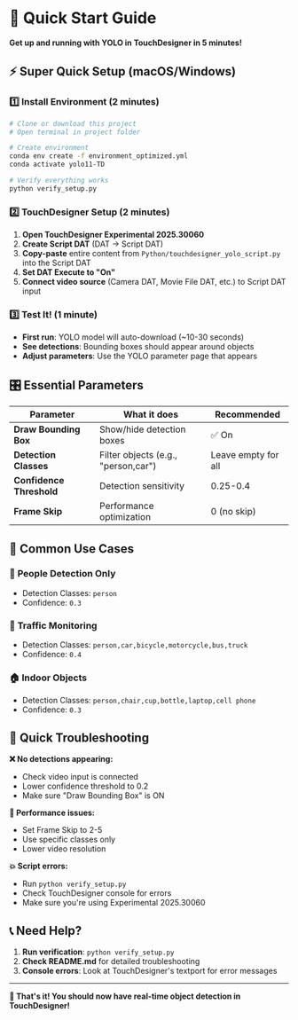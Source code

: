 # 🚀 Quick Start Guide

**Get up and running with YOLO in TouchDesigner in 5 minutes!**

## ⚡ Super Quick Setup (macOS/Windows)

### 1️⃣ Install Environment (2 minutes)
```bash
# Clone or download this project
# Open terminal in project folder

# Create environment
conda env create -f environment_optimized.yml
conda activate yolo11-TD

# Verify everything works
python verify_setup.py
```

### 2️⃣ TouchDesigner Setup (2 minutes)
1. **Open TouchDesigner Experimental 2025.30060**
2. **Create Script DAT** (DAT → Script DAT)
3. **Copy-paste** entire content from `Python/touchdesigner_yolo_script.py` into the Script DAT
4. **Set DAT Execute to "On"**
5. **Connect video source** (Camera DAT, Movie File DAT, etc.) to Script DAT input

### 3️⃣ Test It! (1 minute)
- **First run**: YOLO model will auto-download (~10-30 seconds)
- **See detections**: Bounding boxes should appear around objects
- **Adjust parameters**: Use the YOLO parameter page that appears

## 🎛️ Essential Parameters

| Parameter | What it does | Recommended |
|-----------|--------------|-------------|
| **Draw Bounding Box** | Show/hide detection boxes | ✅ On |
| **Detection Classes** | Filter objects (e.g., "person,car") | Leave empty for all |
| **Confidence Threshold** | Detection sensitivity | 0.25-0.4 |
| **Frame Skip** | Performance optimization | 0 (no skip) |

## 🎯 Common Use Cases

### 👤 **People Detection Only**
- Detection Classes: `person`
- Confidence: `0.3`

### 🚗 **Traffic Monitoring**  
- Detection Classes: `person,car,bicycle,motorcycle,bus,truck`
- Confidence: `0.4`

### 🏠 **Indoor Objects**
- Detection Classes: `person,chair,cup,bottle,laptop,cell phone`
- Confidence: `0.3`

## 🚨 Quick Troubleshooting

**❌ No detections appearing:**
- Check video input is connected
- Lower confidence threshold to 0.2
- Make sure "Draw Bounding Box" is ON

**🐢 Performance issues:**
- Set Frame Skip to 2-5
- Use specific classes only
- Lower video resolution

**💥 Script errors:**
- Run `python verify_setup.py`
- Check TouchDesigner console for errors
- Make sure you're using Experimental 2025.30060

## 📞 Need Help?

1. **Run verification**: `python verify_setup.py`
2. **Check README.md** for detailed troubleshooting
3. **Console errors**: Look at TouchDesigner's textport for error messages

---

**🎉 That's it! You should now have real-time object detection in TouchDesigner!**
